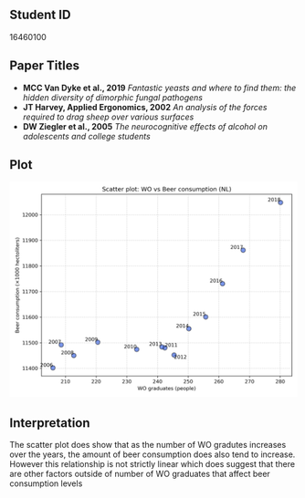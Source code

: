 ## Student ID

16460100

## Paper Titles

- **MCC Van Dyke et al., 2019**
  _Fantastic yeasts and where to find them: the hidden diversity of dimorphic fungal pathogens_
- **JT Harvey, Applied Ergonomics, 2002**
  _An analysis of the forces required to drag sheep over various surfaces_
- **DW Ziegler et al., 2005**
  _The neurocognitive effects of alcohol on adolescents and college students_

## Plot
![Scatter plot of WO vs Beer](plot.png)

## Interpretation

The scatter plot does show that as the number of WO gradutes increases over the years, the amount of beer consumption does also tend to increase. However this relationship is not strictly linear which does suggest that there are other factors outside of number of WO graduates that affect beer consumption levels

